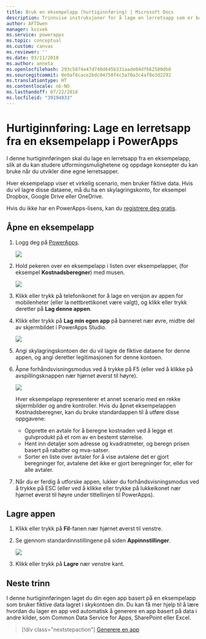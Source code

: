 ```yaml
---
title: Bruk en eksempelapp (hurtiginnføring) | Microsoft Docs
description: Trinnvise instruksjoner for å lage en lerretsapp som er basert på en eksempelapp i PowerApps
author: AFTOwen
manager: kvivek
ms.service: powerapps
ms.topic: conceptual
ms.custom: canvas
ms.reviewer: ''
ms.date: 03/11/2018
ms.author: anneta
ms.openlocfilehash: 293c5874e47d740d645b331aade04df662500db8
ms.sourcegitcommit: 0e9af8cace2bdc04750f4c5a70a3c4af8e3d2292
ms.translationtype: HT
ms.contentlocale: nb-NO
ms.lasthandoff: 07/22/2018
ms.locfileid: "39194833"
---
```

# <a name="quickstart-create-a-canvas-app-from-a-sample-in-powerapps"></a>Hurtiginnføring: Lage en lerretsapp fra en eksempelapp i PowerApps
I denne hurtiginnføringen skal du lage en lerretsapp fra en eksempelapp, slik at du kan studere utformingsmulighetene og oppdage konsepter du kan bruke når du utvikler dine egne lerretsapper.

Hver eksempelapp viser et virkelig scenario, men bruker fiktive data. Hvis du vil lagre disse dataene, må du ha en skylagringskonto, for eksempel Dropbox, Google Drive eller OneDrive.

Hvis du ikke har en PowerApps-lisens, kan du [registrere deg gratis](../signup-for-powerapps.md).

## <a name="open-a-sample-app"></a>Åpne en eksempelapp
1. Logg deg på [PowerApps](https://web.powerapps.com?utm_source=padocs&utm_medium=linkinadoc&utm_campaign=referralsfromdoc).

    ![](./media/open-and-run-a-sample-app/sign-in.png)

1. Hold pekeren over en eksempelapp i listen over eksempelapper, (for eksempel **Kostnadsberegner**) med musen.

    ![](./media/open-and-run-a-sample-app/sample-tile.png)

1. Klikk eller trykk på telefonikonet for å lage en versjon av appen for mobilenheter (eller la nettbrettikonet være valgt), og klikk eller trykk deretter på **Lag denne appen**.

1. Klikk eller trykk på **Lag min egen app** på banneret nær øvre, midtre del av skjermbildet i PowerApps Studio.

    ![](./media/open-and-run-a-sample-app/banner.png)

1. Angi skylagringskontoen der du vil lagre de fiktive dataene for denne appen, og angi deretter legitimasjonen for denne kontoen.

1. Åpne forhåndsvisningsmodus ved å trykke på F5 (eller ved å klikke på avspillingsknappen nær hjørnet øverst til høyre).

    ![](./media/open-and-run-a-sample-app/open-preview.png)

    Hver eksempelapp representerer et annet scenario med en rekke skjermbilder og andre kontroller. Hvis du åpnet eksempelappen Kostnadsberegner, kan du bruke standardappen til å utføre disse oppgavene:

    - Opprette en avtale for å beregne kostnaden ved å legge et gulvprodukt på et rom av en bestemt størrelse.
    - Hent inn detaljer som adresse og kvadratmeter, og beregn prisen basert på rabatter og mva-satser.
    - Sorter en liste over avtaler for å vise avtalene det er gjort beregninger for, avtalene det ikke er gjort beregninger for, eller for alle avtaler.
    
1. Når du er ferdig å utforske appen, lukker du forhåndsvisningsmodus ved å trykke på ESC (eller ved å klikke eller trykke på lukkeikonet nær hjørnet øverst til høyre under tittellinjen til PowerApps).

## <a name="save-the-app"></a>Lagre appen
1. Klikk eller trykk på **Fil**-fanen nær hjørnet øverst til venstre.

1. Se gjennom standardinnstillingene på siden **Appinnstillinger**.

    ![](./media/open-and-run-a-sample-app/app-settings.png)

1. Klikk eller trykk på **Lagre** nær venstre kant. 

## <a name="next-steps"></a>Neste trinn
I denne hurtiginnføringen laget du din egen app basert på en eksempelapp som bruker fiktive data lagret i skykontoen din. Du kan få mer hjelp til å lære hvordan du lager en app ved automatisk å generere en app basert på data i andre kilder, som Common Data Service for Apps, SharePoint eller Excel.

> [!div class="nextstepaction"]
> [Generere en app](data-platform-create-app.md)